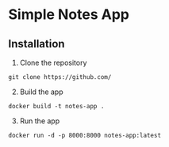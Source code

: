 # Simple Notes App

## Installation
1. Clone the repository
```
git clone https://github.com/
```

2. Build the app
```
docker build -t notes-app .
```

3. Run the app
```
docker run -d -p 8000:8000 notes-app:latest
```
